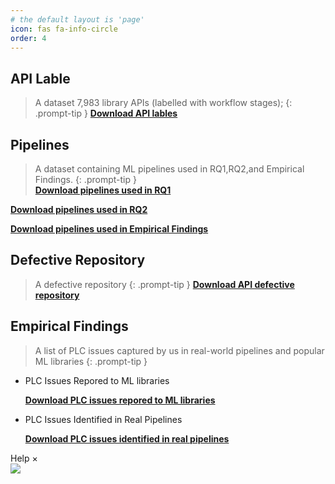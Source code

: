 ```yaml
---
# the default layout is 'page'
icon: fas fa-info-circle
order: 4
---
```



## API Lable
> A dataset 7,983 library APIs (labelled with workflow stages);
{: .prompt-tip }
[**Download API lables**](https://github.com/Piecer-plc/piecer-plc.github.io/blob/main/Data/api_label.xls)
## Pipelines
> A dataset containing ML pipelines used in RQ1,RQ2,and Empirical Findings.
{: .prompt-tip }    
[**Download pipelines used in RQ1**](https://github.com/Piecer-plc/piecer-plc.github.io/blob/main/Data/Rq1_pipelines.csv)

[**Download pipelines used in RQ2**](https://github.com/Piecer-plc/piecer-plc.github.io/blob/main/Data/Rq2_pipelines.csv)

[**Download pipelines used in Empirical Findings**](https://github.com/Piecer-plc/piecer-plc.github.io/blob/main/Data/Findings_Pipeline.csv)
## Defective Repository
> A defective repository
{: .prompt-tip }
[**Download API defective repository**](https://github.com/Piecer-plc/piecer-plc.github.io/blob/main/Data/knowledge.xlsx)
## Empirical Findings
>A list of PLC issues captured by us in real-world pipelines and popular ML libraries
{: .prompt-tip }
- PLC Issues Repored to ML libraries

    [**Download PLC issues repored to ML libraries**](https://github.com/Piecer-plc/piecer-plc.github.io/blob/main/Data/IssuesInMLLibraries.md)
- PLC Issues Identified in Real Pipelines

    [**Download PLC issues identified in real pipelines**](https://github.com/Piecer-plc/piecer-plc.github.io/blob/main/Data/IssuesInPipeline.xlsx)

<div id="d-help-win" class="d-help-win" >
    <div id="win-title">Help
        <span id="d-help-colse" clss="close_2" class="close_2">
            × 
        </span>
    </div>
    <div id="win-content">
        <!-- 我们提供了xxx数据集。
        1.
        2.
        3.
        4.
        查看详细复现结果：
        动图！ -->
        <img src="/assets/images/Pipeline-Bug.gif">
    </div>
</div>

 <div id="d-help-win" class="d-help-win" style="display: none;">
      <div id="win-title">Help
          <span id="d-help-colse" clss="close_2" class="close_2">
              × 
          </span>
      </div>
      <div id="win-content">
          <blockquote class="prompt-tip"><div><p> We provide a list of PLC issues captured by us in real-world pipelines and popular ML libraries.</p></div></blockquote>
          <div>
              <ol>
                  <li>Go to <strong><font color="#FF0000">Empirical Findings</font></strong> page</li>
                  <li>Select a bug and click on <strong><font color="#FF0000">reproduce result link</font></strong>.</li>
                  <li>You can find the reproduction results of each version and the related reproduction code.</li></ol>
          </div>
          <!-- 我们提供了xxx数据集。
          1.
          2.
          3.
          4.
          查看详细复现结果：
          动图！ -->
          <img src="/assets/images/Pipeline-Bug.gif" alt="avatar">
      </div>
  </div>